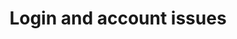 ---
pcx_content_type: navigation
title: Login and account issues
external_link: /support/account-management-billing/common-account-questions/login-and-account-issues/
aliases:
- /fundamentals/account-and-billing/login-account-issues/
weight: 5
_build:
  publishResources: false
  render: never
---